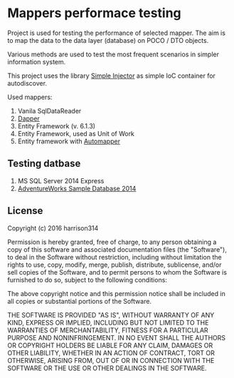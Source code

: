 # Mappers performace testing

Project is used for testing the performance of selected mapper. 
The aim is to map the data to the data layer (database) on POCO / DTO objects.

Various methods are used to test the most frequent scenarios in simpler information system.

This project uses the library [Simple Injector](http://simpleinjector.readthedocs.org/en/latest/index.html) as simple IoC container for autodiscover.

Used mappers:

1. Vanila SqlDataReader
1. [Dapper](https://github.com/StackExchange/dapper-dot-net)
1. Entity Framework (v. 6.1.3)
1. Entity Framework, used as Unit of Work
1. Entity framework with [Automapper](http://automapper.org/)

## Testing datbase
 1. MS SQL Server 2014 Express
 1. [ AdventureWorks Sample Database 2014](http://msftdbprodsamples.codeplex.com/)

## License

Copyright (c) 2016 harrison314

Permission is hereby granted, free of charge, to any person
obtaining a copy of this software and associated documentation
files (the "Software"), to deal in the Software without
restriction, including without limitation the rights to use,
copy, modify, merge, publish, distribute, sublicense, and/or sell
copies of the Software, and to permit persons to whom the
Software is furnished to do so, subject to the following
conditions:

The above copyright notice and this permission notice shall be
included in all copies or substantial portions of the Software.

THE SOFTWARE IS PROVIDED "AS IS", WITHOUT WARRANTY OF ANY KIND,
EXPRESS OR IMPLIED, INCLUDING BUT NOT LIMITED TO THE WARRANTIES
OF MERCHANTABILITY, FITNESS FOR A PARTICULAR PURPOSE AND
NONINFRINGEMENT. IN NO EVENT SHALL THE AUTHORS OR COPYRIGHT
HOLDERS BE LIABLE FOR ANY CLAIM, DAMAGES OR OTHER LIABILITY,
WHETHER IN AN ACTION OF CONTRACT, TORT OR OTHERWISE, ARISING
FROM, OUT OF OR IN CONNECTION WITH THE SOFTWARE OR THE USE OR
OTHER DEALINGS IN THE SOFTWARE.
